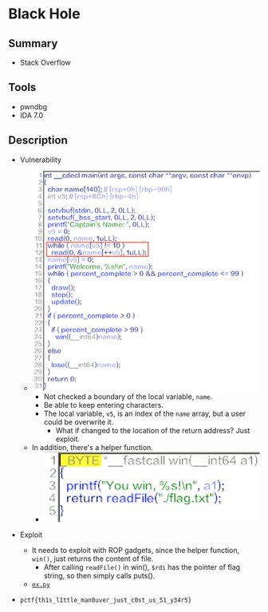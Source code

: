 # Black Hole

## Summary

* Stack Overflow

## Tools

* pwndbg
* IDA 7.0

## Description

* Vulnerability
  * ![1](./1.png?raw=true)
    * Not checked a boundary of the local variable, `name`.
    * Be able to keep entering characters.
    * The local variable, `v5`, is an index of the `name` array, but a user could be overwrite it.
      * What if changed to the location of the return address? Just exploit.
  * In addition, there's a helper function.
    * ![2](./2.png?raw=true)

* Exploit
  * It needs to exploit with ROP gadgets, since the helper function, `win()`, just returns the content of file.
    * After calling `readFile()` in win(), `$rdi` has the pointer of flag string, so then simply calls puts().
  * [`ex.py`](./ex.py)

* `pctf{th1s_l1ttle_man0uver_just_c0st_us_51_y34r5}`